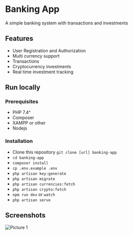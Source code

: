 # Banking App
A simple banking system with transactions and investments

## Features
- User Registration and Authorization
- Multi currency support
- Transactions
- Cryptocurrency investments
- Real time investment tracking

## Run locally

### Prerequisites
- PHP 7.4^
- Composer
- XAMPP or other
- Nodejs

### Installation
- Clone this repository `git clone [url] banking-app`
- `cd banking-app`
- `composer install`
- `cp .env.example .env`
- `php artisan key:generate`
- `php artisan migrate`
- `php artisan currencies:fetch`
- `php artisan crypto:fetch`
- `npm run dev` or `watch`
- `php artisan serve`

## Screenshots
![Picture 1](https://i.imgur.com/eOzR3Xx.png)
